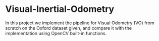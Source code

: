 # Visual-Inertial-Odometry
In this project we implement the pipeline for Visual Odometry (VO) from scratch on the Oxford dataset given, and compare it with the implementation using OpenCV built-in functions.
